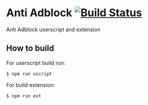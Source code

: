 # Anti Adblock [![Build Status](https://travis-ci.org/4-life/AntiAdblock.svg?branch=master)](https://travis-ci.org/4-life/AntiAdblock)

Anti Adblock userscript and extension

## How to build

For userscript build run:

    $ npm run uscript

For build extension:

    $ npm run ext
